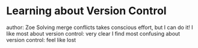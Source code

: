 # Learning about Version Control
author: Zoe
Solving merge conflicts takes conscious effort, but I can do it!
I like most about version control: very clear
I find most confusing about version control: feel like lost